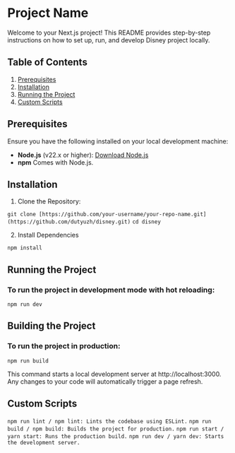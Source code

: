 # Project Name

Welcome to your Next.js project! This README provides step-by-step instructions on how to set up, run, and develop Disney project locally.

## Table of Contents

1. [Prerequisites](#prerequisites)
2. [Installation](#installation)
3. [Running the Project](#running-the-project)
4. [Custom Scripts](#custom-scripts)


## Prerequisites

Ensure you have the following installed on your local development machine:

- **Node.js** (v22.x or higher): [Download Node.js](https://nodejs.org/en/download/)
- **npm** Comes with Node.js. 

## Installation 

1. Clone the Repository:

`git clone [https://github.com/your-username/your-repo-name.git](https://github.com/dutyuzh/disney.git)`
`cd disney`

2. Install Dependencies

`npm install`


## Running the Project

### To run the project in development mode with hot reloading:

`npm run dev`

## Building the Project

### To run the project in production:

`npm run build`


This command starts a local development server at http://localhost:3000. Any changes to your code will automatically trigger a page refresh.


## Custom Scripts
`npm run lint / npm lint: Lints the codebase using ESLint.`
`npm run build / npm build: Builds the project for production.`
`npm run start / yarn start: Runs the production build.`
`npm run dev / yarn dev: Starts the development server.`
